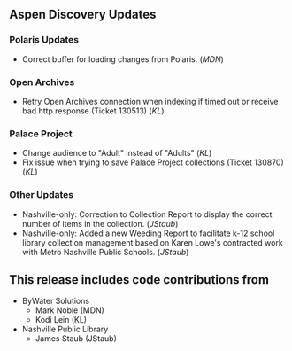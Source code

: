 ## Aspen Discovery Updates
### Polaris Updates
- Correct buffer for loading changes from Polaris. (*MDN*)

### Open Archives
- Retry Open Archives connection when indexing if timed out or receive bad http response (Ticket 130513) (*KL*)

### Palace Project
- Change audience to "Adult" instead of "Adults" (*KL*)
- Fix issue when trying to save Palace Project collections (Ticket 130870) (*KL*)

### Other Updates
- Nashville-only: Correction to Collection Report to display the correct number of items in the collection. (*JStaub*)
- Nashville-only: Added a new Weeding Report to facilitate k-12 school library collection management based on Karen Lowe's contracted work with Metro Nashville Public Schools. (*JStaub*)

## This release includes code contributions from
- ByWater Solutions
  - Mark Noble (MDN)
  - Kodi Lein (KL)
- Nashville Public Library
  - James Staub (JStaub)

